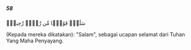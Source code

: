 ##### 58

<span class="ayah">سَلَٰمٌۭ قَوْلًۭا مِّن رَّبٍّۢ رَّحِيمٍۢ</span>

<span class="ayah_translation">(Kepada mereka dikatakan): "Salam", sebagai ucapan selamat dari Tuhan Yang Maha Penyayang.</span>

